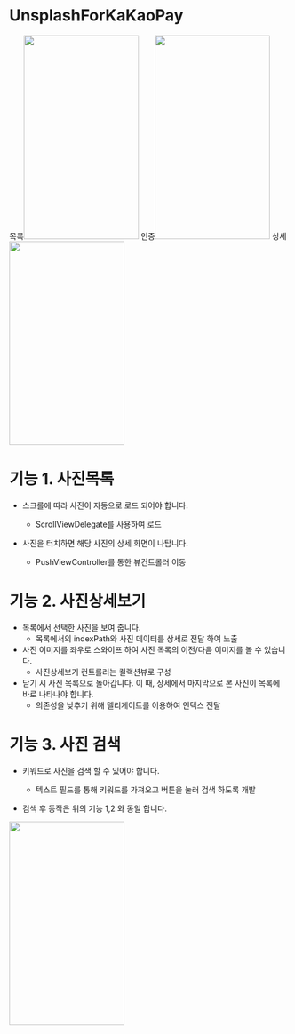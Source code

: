 # UnsplashForKaKaoPay

<tr>
  <td>목록<img src = "https://github.com/HwangWoonChun/UnsplashForKakaoPay/blob/master/image_1.png" width = 207 height = 367></td>
  <td>인증<img src = "https://github.com/HwangWoonChun/UnsplashForKakaoPay/blob/master/image_2.png" width = 207 height = 367></td>
  <td>상세<img src = "https://github.com/HwangWoonChun/UnsplashForKakaoPay/blob/master/image_3.png" width = 207 height = 367></td>
</tr>

# 기능 1. 사진목록
* 스크롤에 따라 사진이 자동으로 로드 되어야 합니다.
   * ScrollViewDelegate를 사용하여 로드
    
* 사진을 터치하면 해당 사진의 상세 화면이 나탑니다.
   * PushViewController를 통한 뷰컨트롤러 이동

# 기능 2. 사진상세보기
* 목록에서 선택한 사진을 보여 줍니다.
   * 목록에서의 indexPath와 사진 데이터를 상세로 전달 하여 노출
* 사진 이미지를 좌우로 스와이프 하여 사진 목록의 이전/다음 이미지를 볼 수 있습니다.
   * 사진상세보기 컨트롤러는 컬랙션뷰로 구성
* 닫기 시 사진 목록으로 돌아갑니다. 이 때, 상세에서 마지막으로 본 사진이 목록에 바로 나타나야 합니다.
   * 의존성을 낮추기 위해 델리게이트를 이용하여 인덱스 전달
   
# 기능 3. 사진 검색
* 키워드로 사진을 검색 할 수 있어야 합니다.
   * 텍스트 필드를 통해 키워드를 가져오고 버튼을 눌러 검색 하도록 개발
   
* 검색 후 동작은 위의 기능 1,2 와 동일 합니다.

<img src = "https://github.com/HwangWoonChun/UnsplashForKakaoPay/blob/master/image_1.png" width = 207 height = 367>
